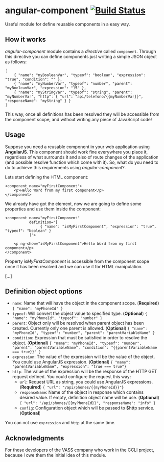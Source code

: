 # angular-component [![Build Status](https://travis-ci.org/pablolazaro/angular-component.svg?branch=master)](https://travis-ci.org/pablolazaro/angular-component)

Useful module for define reusable components in a easy way.

## How it works

*angular-component* module contains a *directive* called `component`. Through this directive you can define components just writing a simple JSON object as follows:

    [
        { "name": "myBooleanVar", "typeof": "boolean", "expression": "true", "condition": "" },
        { "name": "myNumberVar", "typeof": "number", "parent": "myBooleanVar", "expression": "15" },
        { "name": "myStringVar", "typeof": "string", "parent": "myNumberVar", "http": { "url": "api/telefono/{{myNumberVar}}", "responseName": "myString" } }
    ]

This way, once all definitions has been resolved they will be accessible from the component scope, and without writing any piece of JavaScript code!

## Usage

Suppose you need a reusable component in your web application using **AngularJS**.
This component should work fine everywhere you place it, regardless of what surrounds it and also of route changes of the application (and possible resolve function which come with it).
So, what do you need to do to achieve this requirements using *angular-component*?.

Lets start defining the HTML component:

    <component name="myFirstComponent">
        <p>Hello Word from my first component</p>
    </component>

We already have got the element, now we are going to define some properties and use them inside the component:

    <component name="myFirstComponent" 
               definition="[
                    { "name": "isMyFirstComponent", "expression": "true", "typeof": "boolean" }
               ]">
               
        <p ng-show="isMyFirstComponent">Hello Word from my first component</p>
    </component>

Property *isMyFirstComponent* is accessible from the component scope once it has been resolved and we can use it for HTML manipulation.

[...]


## Definition object options

 - `name`: Name that will have the object in the component scope. (**Required**)
		`{ "name": "myPhoneId" }`
 - `typeof`: Will convert the object value to specified type. (**Optional**)
		 `{ "name": "myPhoneId", "typeof": "number" }`
 - `parent`: Object only will be resolved when parent object has been created. Currently only one parent is allowed. (**Optional**)
		 `{ "name": "myPhoneId", "typeof": "number", "parent": "parentVariableName" }`
 - `condition`: Expression that must be satisfied in order to resolve the object. (**Optional**)
		 `{ "name": "myPhoneId", "typeof": "number", "parent": "parentVariableName", "condition": "{{parentVariableName === true}}" }`
 - `expression`: The value of the expression will be the value of the object. You could use AngularJS expression. (**Optional**)
		`{ "name": "parentVariableName", "expression": "true === true"}`
 - `http`: The value of the expression will be the response of the HTTP GET request defined. You could configure the request this way:
	- `url`: Request URL as string, you could use AngularJS expressions. (**Required**)
			 `{ "url": "/api/phones/{{myPhoneId}}"}`
	- `responseName`: Name of the object in response which contains desired value. If empty, definition object name will be use. (**Optional**)
			 `{ "url": "/api/phones/{{myPhoneId}}", "responseName": "info" }`
	- `config`: Configuration object which will be passed to $http service. (**Optional**)

You can not use `expression` and `http` at the same time.

## Acknowledgments

For those developers of the VASS company who work in the CCLI project, because I owe them the initial idea of this module.
